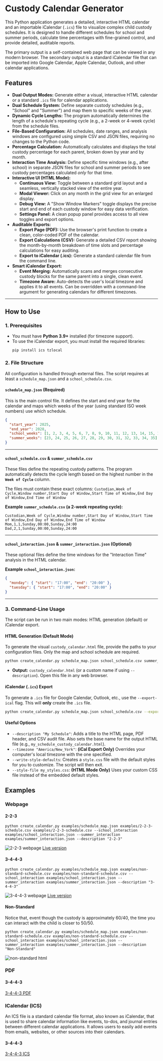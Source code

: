 # Custody Calendar Generator

This Python application generates a detailed, interactive HTML calendar and an importable iCalendar (`.ics`) file to visualize complex child custody schedules. It is designed to handle different schedules for school and summer periods, calculate time percentages with fine-grained control, and provide detailed, auditable reports.

The primary output is a self-contained web page that can be viewed in any modern browser. The secondary output is a standard iCalendar file that can be imported into Google Calendar, Apple Calendar, Outlook, and other calendar applications.

## Features

  * **Dual Output Modes:** Generate either a visual, interactive HTML calendar or a standard `.ics` file for calendar applications.
  * **Dual Schedule System:** Define separate custody schedules (e.g., "School" and "Summer") and map them to specific weeks of the year.
  * **Dynamic Cycle Lengths:** The program automatically determines the length of a schedule's repeating cycle (e.g., a 2-week or 4-week cycle) from the schedule files.
  * **File-Based Configuration:** All schedules, date ranges, and analysis windows are configured using simple CSV and JSON files, requiring no changes to the Python code.
  * **Percentage Calculation:** Automatically calculates and displays the total custody percentage for each parent, broken down by year and by month.
  * **Interaction Time Analysis:** Define specific time windows (e.g., after school) in separate JSON files for school and summer periods to see custody percentages calculated *only* for that time.
  * **Interactive UI (HTML Mode):**
      * **Continuous View:** Toggle between a standard grid layout and a seamless, vertically stacked view of the entire year.
      * **Modal Viewer:** Click on any month in the grid view for an enlarged display.
      * **Debug View:** A "Show Window Markers" toggle displays the precise start and end of each custody window for easy data verification.
      * **Settings Panel:** A clean popup panel provides access to all view toggles and export options.
  * **Auditable Exports:**
      * **Export Page (PDF):** Use the browser's print function to create a clean, color-coded PDF of the calendar.
      * **Export Calculations (CSV):** Generate a detailed CSV report showing the month-by-month breakdown of time slots and percentage calculations for easy auditing.
      * **Export to iCalendar (.ics):** Generate a standard calendar file from the command line.
  * **Smart iCalendar Export:**
      * **Event Merging:** Automatically scans and merges consecutive custody blocks for the same parent into a single, clean event.
      * **Timezone Aware:** Auto-detects the user's local timezone and applies it to all events. Can be overridden with a command-line argument for generating calendars for different timezones.

-----

## How to Use

### 1\. Prerequisites

  * You must have **Python 3.9+** installed (for timezone support).
  * To use the iCalendar export, you must install the required libraries:
    ```sh
    pip install ics tzlocal
    ```

### 2\. File Structure

All configuration is handled through external files. The script requires at least a `schedule_map.json` and a `school_schedule.csv`.

#### **`schedule_map.json` (Required)**

This is the main control file. It defines the start and end year for the calendar and maps which weeks of the year (using standard ISO week numbers) use which schedule.

```json
{
  "start_year": 2025,
  "end_year": 2028,
  "school_weeks": [1, 2, 3, 4, 5, 6, 7, 8, 9, 10, 11, 12, 13, 14, 15, 16, 17, 18, 19, 20, 21, 22, 36, 37, 38, 39, 40, 41, 42, 43, 44, 45, 46, 47, 48, 49, 50, 51, 52],
  "summer_weeks": [23, 24, 25, 26, 27, 28, 29, 30, 31, 32, 33, 34, 35]
}
```

-----

#### **`school_schedule.csv` & `summer_schedule.csv`**

These files define the repeating custody patterns. The program automatically detects the cycle length based on the highest number in the **`Week of Cycle`** column.

The files must contain these exact columns:
`Custodian,Week of Cycle,Window number,Start Day of Window,Start Time of Window,End Day of Window,End Time of Window`

**Example `summer_schedule.csv` (a 2-week repeating cycle):**

```csv
Custodian,Week of Cycle,Window number,Start Day of Window,Start Time of Window,End Day of Window,End Time of Window
Mom,1,1,Sunday,00:00,Sunday,24:00
Dad,2,1,Sunday,00:00,Sunday,24:00
```

-----

#### **`school_interaction.json` & `summer_interaction.json` (Optional)**

These optional files define the time windows for the "Interaction Time" analysis in the HTML calendar.

**Example `school_interaction.json`:**

```json
{
  "monday": { "start": "17:00", "end": "20:00" },
  "tuesday": { "start": "17:00", "end": "20:00" }
}
```

-----

### 3\. Command-Line Usage

The script can be run in two main modes: HTML generation (default) or iCalendar export.

#### **HTML Generation (Default Mode)**

To generate the visual `custody_calendar.html` file, provide the paths to your configuration files. Only the map and school schedule are required.

```sh
python create_calendar.py schedule_map.json school_schedule.csv summer_schedule.csv
```

  * **Output:** `custody_calendar.html` (or a custom name if using `--description`). Open this file in any web browser.

#### **iCalendar (`.ics`) Export**

To generate a `.ics` file for Google Calendar, Outlook, etc., use the `--export-ical` flag. This will **only** create the `.ics` file.

```sh
python create_calendar.py schedule_map.json school_schedule.csv --export-ical "My Calendar.ics"
```

#### **Useful Options**

  * `--description "My Schedule"`: Adds a title to the HTML page, PDF header, and CSV audit file. Also sets the base name for the output HTML file (e.g., `my_schedule_custody_calendar.html`).
  * `--timezone "America/New_York"`: **(iCal Export Only)** Overrides your computer's local timezone with the one specified.
  * `--write-style-defaults`: Creates a `style.css` file with the default styles for you to customize. The script will then exit.
  * `--style-file my_styles.css`: **(HTML Mode Only)** Uses your custom CSS file instead of the embedded default styles.

## Examples

### Webpage

#### 2-2-3

`python create_calendar.py examples/schedule_map.json examples/2-2-3-schedule.csv examples/2-2-3-schedule.csv --school_interaction examples/school_interaction.json --summer_interaction examples/summer_interaction.json --description "2-2-3"`

![2-2-3 webpage](examples/2-2-3-webpage.png)
[Live version](https://divorce-family-tools.github.io/CustodyCalendarGenerator/2-2-3_custody_calendar.html)

#### 3-4-4-3

`python create_calendar.py examples/schedule_map.json examples/non-standard-schedule.csv examples/non-standard-schedule.csv --school_interaction examples/school_interaction.json --summer_interaction examples/summer_interaction.json --description "3-4-4-3"`

![3-4-4-3 webpage](examples/3-4-4-3-webpage.png)
[Live version](https://divorce-family-tools.github.io/CustodyCalendarGenerator/3-4-4-3_custody_calendar.html)

#### Non-Standard

Notice that, event though the custody is approximately 60/40, the time you can interact with the child is closer to 50/50.

`python create_calendar.py examples/schedule_map.json examples/non-standard-schedule.csv examples/non-standard-schedule.csv --school_interaction examples/school_interaction.json --summer_interaction examples/summer_interaction.json --description "Non-Standard"`

![non-standard html](examples/non-standard-webpage.png)

### PDF

#### 3-4-4-3

[3-4-4-3 PDF](examples/3-4-4-3.pdf)

### ICalendar (ICS)

An ICS file is a standard calendar file format, also known as iCalendar, that is used to share calendar information like events, to-dos, and journal entries between different calendar applications. It allows users to easily add events from emails, websites, or other sources into their calendars. 

#### 3-4-4-3

[3-4-4-3 ICS](examples/3-4-4-3.ICS)

